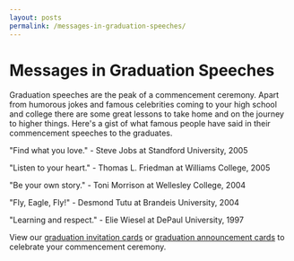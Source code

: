 ```yaml
---
layout: posts
permalink: /messages-in-graduation-speeches/
---
```


<h1>Messages in Graduation Speeches</h1>

<p>Graduation speeches are the peak of a commencement ceremony. Apart from humorous jokes and famous celebrities coming to your high school and college there are some great lessons to take home and on the journey to higher things. Here's a gist of what famous people have said in their commencement speeches to the graduates.</p>

<p>"Find what you love." - Steve Jobs at Standford University, 2005</p>

<p>"Listen to your heart." - Thomas L. Friedman at Williams College, 2005</p>

<p>"Be your own story." - Toni Morrison at Wellesley College, 2004</p>

<p>"Fly, Eagle, Fly!" - Desmond Tutu at Brandeis University, 2004</p>

<p>"Learning and respect." - Elie Wiesel at DePaul University, 1997</p>

<p>View our <a href="{{site.url}}/graduation-invitation-cards">graduation invitation cards</a> or <a href="{{site.url}}/graduation-announcement-cards">graduation announcement cards</a> to celebrate your commencement ceremony.</p>